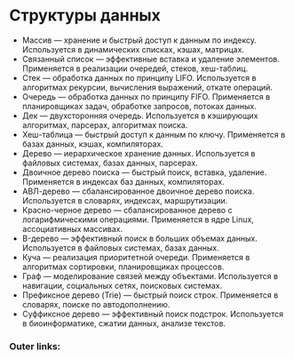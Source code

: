 
# Структуры данных

- Массив — хранение и быстрый доступ к данным по индексу. Используется в динамических списках, кэшах, матрицах.
- Связанный список — эффективные вставка и удаление элементов. Применяется в реализации очередей, стеков, хеш-таблиц.
- Стек — обработка данных по принципу LIFO. Используется в алгоритмах рекурсии, вычисления выражений, откате операций.
- Очередь — обработка данных по принципу FIFO. Применяется в планировщиках задач, обработке запросов, потоках данных.
- Дек — двухсторонняя очередь. Используется в кэширующих алгоритмах, парсерах, алгоритмах поиска.
- Хеш-таблица — быстрый доступ к данным по ключу. Применяется в базах данных, кэшах, компиляторах.
- Дерево — иерархическое хранение данных. Используется в файловых системах, базах данных, парсерах.
- Двоичное дерево поиска — быстрый поиск, вставка, удаление. Применяется в индексах баз данных, компиляторах.
- АВЛ-дерево — сбалансированное двоичное дерево поиска. Используется в словарях, индексах, маршрутизации.
- Красно-черное дерево — сбалансированное дерево с логарифмическими операциями. Применяется в ядре Linux, ассоциативных массивах.
- B-дерево — эффективный поиск в больших объемах данных. Используется в файловых системах, базах данных.
- Куча — реализация приоритетной очереди. Применяется в алгоритмах сортировки, планировщиках процессов.
- Граф — моделирование связей между объектами. Используется в навигации, социальных сетях, поисковых системах.
- Префиксное дерево (Trie) — быстрый поиск строк. Применяется в словарях, поиске по автодополнению.
- Суффиксное дерево — эффективный поиск подстрок. Используется в биоинформатике, сжатии данных, анализе текстов.

### Outer links:


